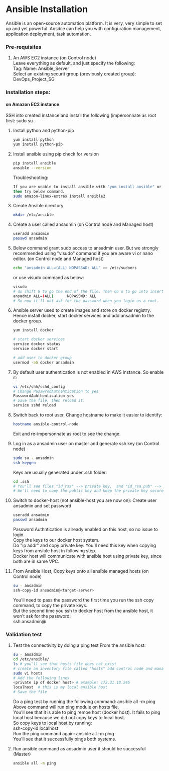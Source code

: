 # Ansible Installation

Ansible is an open-source automation platform. It is very, very simple to set up and yet powerful. Ansible can help you with configuration management, application deployment, task automation.

### Pre-requisites

1. An AWS EC2 instance (on Control node) <br/>
   Leave everything as default, and just specify the following:  <br/>
   Tag: Name: Ansible_Server <br/>
   Select an existing securit group (previously created group): DevOps_Project_SG

### Installation steps:
#### on Amazon EC2 instance
SSH into created instance and install the following (impersonnate as root first: sudo su -

1. Install python and python-pip
   ```sh
   yum install python
   yum install python-pip
   ```
1. Install ansible using pip check for version
    ```sh
    pip install ansible
   ansible --version
   ```
   Troubleshooting:
   ```sh
   If you are unable to install ansible with "yum install ansible" or "pip install ansible", Please make sure you have installed python first.
   then try below command.
   sudo amazon-linux-extras install ansible2
   ```
   
1. Create Ansible directory
   ```sh
   mkdir /etc/ansible
   ```

1. Create a user called ansadmin (on Control node and Managed host)  
   ```sh
   useradd ansadmin
   passwd ansadmin
   ```
1. Below command grant sudo access to ansadmin user. But we strongly recommended using "visudo" command if you are aware vi or nano editor.  (on Control node and Managed host)
   ```sh
   echo "ansadmin ALL=(ALL) NOPASSWD: ALL" >> /etc/sudoers
   ```
   or use visudo command as below:
   ```sh
   visudo
   # do shift G to go the end of the file. Then do o to go into insert mode. Add the following line:
   ansadmin ALL=(ALL)      NOPASSWD: ALL
   # So now it'll not ask for the password when you login as a root.
   ```
   
1. Ansible server used to create images and store on docker registry. Hence install docker, start docker services and add ansadmin to the docker group. 
   ```sh
   yum install docker
   
   # start docker services 
   service docker status
   service docker start 
   
   # add user to docker group 
   usermod -aG docker ansadmin
   ```   
   
1. By default user authentication is not enabled in AWS instance. So enable it:
   ```sh
   vi /etc/shh/sshd_config
   # Change PasswrodAuthentication to yes
   PasswordAuhthentication yes
   # Save the file, then reload it:
   service sshd reload
   ```
   
1. Switch back to root user. Change hostname to make it easier to identify:
   ```sh
   hostname ansible-control-node
   ```
   Exit and re-impersonnate as root to see the change.
   
1. Log in as a ansadmin user on master and generate ssh key (on Control node)
   ```sh 
   sudo su - ansadmin
   ssh-keygen
   ```
   Keys are usually generated under .ssh folder:
   ```sh
   cd .ssh
   # You'll see files "id_rsa" --> private key,  and "id_rsa.pub" --> public key
   # We'll need to copy the public key and keep the private key secure. If someone has access to the private key, they'll be able to access your system.
   ```
   
1. Switch to docker-host (not ansible-host you are now on):
   Create user ansadmin and set password
   ```sh
   useradd ansadmin
   passwd ansadmin
   ```
   Password Authntication is already enabled on this host, so no issue to login. <br/>
   Copy the keys to our docker host system. <br/>
   Do "ip addr" and copy private key. You'll need this key when copying keys from ansible host in following step. <br/>
   Docker host will communicate with ansible host using private key, since both are in same VPC.

1. From Ansible Host, Copy keys onto all ansible managed hosts (on Control node)
   ```sh 
   su - ansadmin
   ssh-copy-id ansadmin@<target-server>
   ```
   You'll need to pass the password the first time you run the ssh copy command, to copy the private keys. <br/>
   But the second time you ssh to docker host from the ansible host, it won't ask for the password: <br/>
   ssh ansadmin@<target-server>

### Validation test

1. Test the connectivity by doing a ping test
   From the ansible host:
   ```sh
   su - ansadmin
   cd /etc/ansible/
   ls # you'll see that hosts file does not exist
   # create an inventory file called "hosts" add control node and managed hosts IP addresses to it.
   sudo vi hosts
   # Add the following lines
   <private ip of docker host> # example: 172.31.18.245
   localhost  # this is my local ansible host
   # Save the file
   ```
   Do a ping test by running the following command:  ansible all -m ping   <br/>
   Above command will run ping module on hosts file. <br/>
   You'll see that it is able to ping remoe host (docker host). It fails to ping local host because we did not copy keys to local host. <br/>
   So copy keys to local host by running: <br/>
   ssh-copy-id localhost  <br/>
   Run the ping command again:  ansible all -m ping   <br/>
   You'll see that it successfully pings both systems.

1. Run ansible command as ansadmin user it should be successful (Master)
   ```sh 
   ansible all -m ping
   ```

